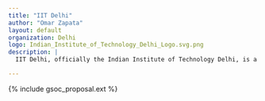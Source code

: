 ```yaml
---
title: "IIT Delhi"
author: "Omar Zapata"
layout: default
organization: Delhi
logo: Indian_Institute_of_Technology_Delhi_Logo.svg.png
description: |
  IIT Delhi, officially the Indian Institute of Technology Delhi, is a public institute of technology located in Delhi, India. It is one of the 23 Indian Institutes of Technology created to be Centre of Excellence for India's training, research and development in science, engineering and technology.

---
```


{% include gsoc_proposal.ext %}
